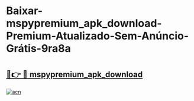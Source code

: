 # Baixar-mspypremium_apk_download-Premium-Atualizado-Sem-Anúncio-Grátis-9ra8a

# <h2><a href="https://whpfoc.esa.edu.pl?src=mspypremium_apk_download&ref=9ra8a">🔗👉 🔴 mspypremium_apk_download</a></h2>

[![acn](https://github.com/user-attachments/assets/0f9c940e-d8b0-45ae-aac7-cd30a18b3e1c)](https://whpfoc.esa.edu.pl?src=mspypremium_apk_download&ref=9ra8a)

